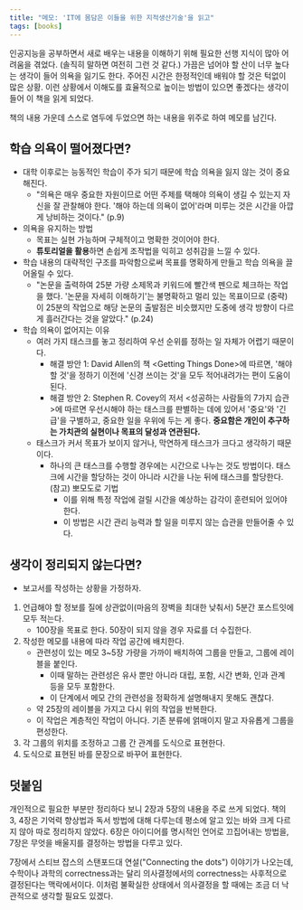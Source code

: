 ```yaml
---
title: "메모: 'IT에 몸담은 이들을 위한 지적생산기술'을 읽고"
tags: [books]
---
```


인공지능을 공부하면서 새로 배우는 내용을 이해하기 위해 필요한 선행 지식이 많아 어려움을 겪었다. (솔직히 말하면 여전히 그런 것 같다.) 가끔은 넘어야 할 산이 너무 높다는 생각이 들어 의욕을 잃기도 한다. 주어진 시간은 한정적인데 배워야 할 것은 턱없이 많은 상황. 이런 상황에서 이해도를 효율적으로 높이는 방법이 있으면 좋겠다는 생각이 들어 이 책을 읽게 되었다.

책의 내용 가운데 스스로 염두에 두었으면 하는 내용을 위주로 하여 메모를 남긴다.


## 학습 의욕이 떨어졌다면?

- 대학 이후로는 능동적인 학습이 주가 되기 때문에 학습 의욕을 잃지 않는 것이 중요해진다.
  - "의욕은 매우 중요한 자원이므로 어떤 주제를 택해야 의욕이 생길 수 있는지 자신을 잘 관찰해야 한다. '해야 하는데 의욕이 없어'라며 미루는 것은 시간을 아깝게 낭비하는 것이다." (p.9)
- 의욕을 유지하는 방법
  - 목표는 실현 가능하며 구체적이고 명확한 것이어야 한다.
  - **튜토리얼을 활용**하면 손쉽게 조작법을 익히고 성취감을 느낄 수 있다.
- 학습 내용의 대략적인 구조를 파악함으로써 목표를 명확하게 만들고 학습 의욕을 끌어올릴 수 있다.
  - "논문을 출력하여 25분 가량 소제목과 키워드에 빨간색 펜으로 체크하는 작업을 했다. '논문을 자세히 이해하기'는 불명확하고 멀리 있는 목표이므로 (중략) 이 25분의 작업으로 해당 논문의 출발점은 비슷했지만 도중에 생각 방향이 다르게 흘러간다는 것을 알았다."  (p.24)
- 학습 의욕이 없어지는 이유
  - 여러 가지 태스크를 놓고 정리하여 우선 순위를 정하는 일 자체가 어렵기 때문이다.
    - 해결 방안 1: David Allen의 책 \<Getting Things Done\>에 따르면, '해야 할 것'을 정하기 이전에 '신경 쓰이는 것'을 모두 적어내려가는 편이 도움이 된다. 
    - 해결 방안 2: Stephen R. Covey의 저서 <성공하는 사람들의 7가지 습관>에 따르면 우선시해야 하는 태스크를 판별하는 데에 있어서 '중요'와 '긴급'을 구별하고, 중요한 일을 우위에 두는 게 좋다. **중요함은 개인이 추구하는 가치관의 실현이나 목표의 달성과 연관된다.**
  - 태스크가 커서 목표가 보이지 않거나, 막연하게 태스크가 크다고 생각하기 때문이다.
    - 하나의 큰 태스크를 수행할 경우에는 시간으로 나누는 것도 방법이다. 태스크에 시간을 할당하는 것이 아니라 시간을 나눈 뒤에 태스크를 할당한다. (참고) 뽀모도로 기법
      - 이를 위해 특정 작업에 걸릴 시간을 예상하는 감각이 훈련되어 있어야 한다.
      - 이 방법은 시간 관리 능력과 할 일을 미루지 않는 습관을 만들어줄 수 있다.


## 생각이 정리되지 않는다면?

- 보고서를 작성하는 상황을 가정하자. 

1. 언급해야 할 정보를 질에 상관없이(마음의 장벽을 최대한 낮춰서) 5분간 포스트잇에 모두 적는다. 
   - 100장을 목표로 한다. 50장이 되지 않을 경우 자료를 더 수집한다.
2. 작성한 메모를 내용에 따라 작업 공간에 배치한다.
   - 관련성이 있는 메모 3~5장 가량을 가까이 배치하여 그룹을 만들고, 그룹에 레이블을 붙인다.
     - 이때 말하는 관련성은 유사 뿐만 아니라 대립, 포함, 시간 변화, 인과 관계 등을 모두 포함한다.
     - 이 단계에서 메모 간의 관련성을 정확하게 설명해내지 못해도 괜찮다.
   - 약 25장의 레이블을 가지고 다시 위의 작업을 반복한다.
   - 이 작업은 계층적인 작업이 아니다. 기존 분류에 얽매이지 말고 자유롭게 그룹을 편성한다.
3. 각 그룹의 위치를 조정하고 그룹 간 관계를 도식으로 표현한다.
4. 도식으로 표현된 바를 문장으로 바꾸어 표현한다.


## 덧붙임

개인적으로 필요한 부분만 정리하다 보니 2장과 5장의 내용을 주로 쓰게 되었다. 책의 3, 4장은 기억력 향상법과 독서 방법에 대해 다루는데 평소에 알고 있는 바와 크게 다르지 않아 따로 정리하지 않았다. 6장은 아이디어를 명시적인 언어로 끄집어내는 방법을, 7장은 무엇을 배울지를 결정하는 방법을 다루고 있다.

7장에서 스티브 잡스의 스탠포드대 연설("Connecting the dots") 이야기가 나오는데, 수학이나 과학의 correctness과는 달리 의사결정에서의 correctness는 사후적으로 결정된다는 맥락에서이다. 이처럼 불확실한 상태에서 의사결정을 할 때에는 조금 더 낙관적으로 생각할 필요도 있겠다.
